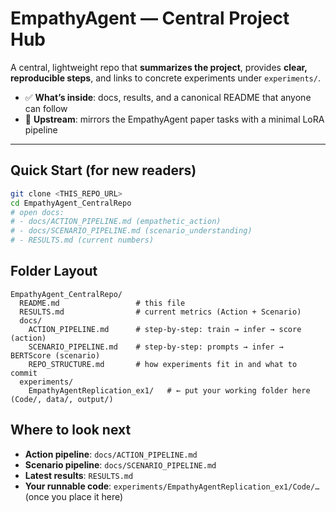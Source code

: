 # EmpathyAgent — Central Project Hub

A central, lightweight repo that **summarizes the project**, provides **clear, reproducible steps**, and links to concrete experiments under `experiments/`.

- ✅ **What’s inside**: docs, results, and a canonical README that anyone can follow
- 🔗 **Upstream**: mirrors the EmpathyAgent paper tasks with a minimal LoRA pipeline

---

## Quick Start (for new readers)

```bash
git clone <THIS_REPO_URL>
cd EmpathyAgent_CentralRepo
# open docs:
# - docs/ACTION_PIPELINE.md (empathetic_action)
# - docs/SCENARIO_PIPELINE.md (scenario_understanding)
# - RESULTS.md (current numbers)
```

## Folder Layout

```
EmpathyAgent_CentralRepo/
  README.md                 # this file
  RESULTS.md                # current metrics (Action + Scenario)
  docs/
    ACTION_PIPELINE.md      # step-by-step: train → infer → score (action)
    SCENARIO_PIPELINE.md    # step-by-step: prompts → infer → BERTScore (scenario)
    REPO_STRUCTURE.md       # how experiments fit in and what to commit
  experiments/
    EmpathyAgentReplication_ex1/   # ← put your working folder here (Code/, data/, output/)
```



## Where to look next

- **Action pipeline**: `docs/ACTION_PIPELINE.md`
- **Scenario pipeline**: `docs/SCENARIO_PIPELINE.md`
- **Latest results**: `RESULTS.md`
- **Your runnable code**: `experiments/EmpathyAgentReplication_ex1/Code/…` (once you place it here)
